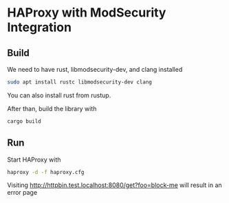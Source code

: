 # HAProxy with ModSecurity Integration

## Build

We need to have rust, libmodsecurity-dev, and clang installed

``` sh
sudo apt install rustc libmodsecurity-dev clang
```

You can also install rust from rustup.

After than, build the library with

``` sh
cargo build
```

## Run

Start HAProxy with
``` sh
haproxy -d -f haproxy.cfg
```

Visiting http://httpbin.test.localhost:8080/get?foo=block-me will result in an error page
